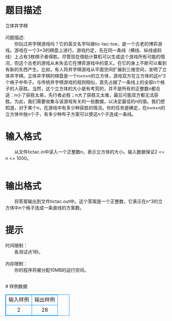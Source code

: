 # 

 
 # 题目描述 
<p>
立体井字棋<br><br>问题描述:<br>　　你玩过井字棋游戏吗？它的英文名字叫做tic-tac-toe，是一个古老的博弈游戏。游戏在一个3×3的棋盘上进行。游戏约定，先在同一条线（横线、纵线或斜线）上占有3枚棋子者得胜。尽管现在借助计算机可以生成这个游戏所有可能的情况，但这个古老的游戏从未失去它在博弈游戏中的意义。在它的身上不断可以看到有新的东西产生。比如，有人将井字棋游戏从平面空间扩展到三维空间，发明了立体井字棋。立体井字棋的棋盘是一个n×n×n的立方体，游戏双方在立方体的这n^3个格子中布子。与传统井字棋游戏的规则相似，首先占据了一条线上的全部n个格子的人获胜。当然，这个立方体的大小是有考究的，并不是所有的正整数n都合适：n小了获胜太易，先行者必胜；n大了获胜又太难，最后可能双方都无法获胜。为此，我们需要收集与该游戏有关的一些数据，以决定最佳的n的值。我们想知道，对于某个n，在游戏中有多少种获胜的情况。你的任务是确定，在n×n×n的立方体中放n个子，有多少种布子方案可以使这n个子连成一条线。<br></p> 

 
 # 输入格式 
<p>
　　从文件tictac.in中读入一个正整数n，表示立方体的大小。输入数据保证2 <= n <= 1000。<br><br></p> 

 
 # 输出格式 
<p>
　　将答案输出到文件tictac.out中。这个答案是一个正整数，它表示在n^3的立方体中n个格子连成一条直线的方案数。</p> 

 
 # 提示 
<p>
时间限制：<br>　　各测试点1秒。<br><br>内存限制：<br>　　你的程序将被分配10MB的运行空间。<br><br></p> 
# 样例数据
<style>
        table,table tr th, table tr td { border:1px solid #0094ff; }
        table { width: 200px; min-height: 25px; line-height: 25px; text-align: center; border-collapse: collapse;}   
    </style>
<table>
	<tr>
		<td>输入样例</td>
		<td>输出样例</td>
	</tr>
<tr><td>2</td><td>28
</td></tr></table>
